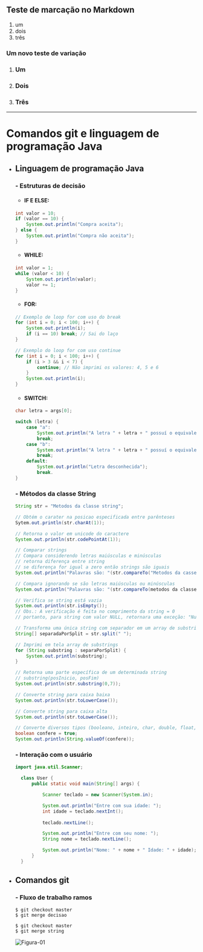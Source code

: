 ## Teste de marcação no Markdown

1. um
1. dois
1. três

### Um novo teste de variação

1. ### Um
2. ### Dois
3. ### Três

---

# Comandos git e linguagem de programação Java

- ## Linguagem de programação Java
    ### - Estruturas de decisão
    
    - #### IF E ELSE:
    ```java
    int valor = 10;
    if (valor == 10) {
        System.out.println("Compra aceita");
    } else {
        System.out.println("Compra não aceita");
    }
    ```
    
    - #### WHILE:
    ```java
    int valor = 1;
    while (valor < 10) {
        System.out.println(valor);
        valor += 1;
    }
    ```

    - #### FOR:
    ```java
    // Exemplo de loop for com uso do break
    for (int i = 0; i < 100; i++) {
        System.out.println(i);
        if (i == 10) break; // Sai do laço
    }
  
    // Exemplo do loop for com uso continue
    for (int i = 0; i < 100; i++) {
        if (i > 3 && i < 7) {
            continue; // Não imprimi os valores: 4, 5 e 6
        }
        System.out.println(i);
    }
    ```

    - #### SWITCH:
    ```java
    char letra = args[0]; 
    
    switch (letra) {
        case "a":
            System.out.println("A letra " + letra + " possuí o equivalente em ascii= " + (int)letra);
            break;
        case "b":
            System.out.println("A letra " + letra + " possuí o equivalente em ascii= " + (int)letra);
            break;
        default:
            System.out.println("Letra desconhecida");
            break.
    }
    
  ```  

    ### - Métodos da classe String
  
    ```java
    String str = "Metodos da classe string";
    
    // Obtém o carater na posicao especificada entre parênteses
    Sytem.out.println(str.charAt(1));   
    
    // Retorna o valor em unicode do caractere
    System.out.println(str.codePointAt(1)); 
  
    // Comparar strings
    // Compara considerendo letras maiúsculas e minúsculas
    // retorna diferença entre string
    // se diferença for igual a zero então strings são iguais
    System.out.println("Palavras são: "(str.compareTo("Metodos da casse string") == 0 ? "iguais" : "diferentes"));
  
    // Compara ignorando se são letras maiúsculas ou minúsculas
    System.out.println("Palavras são: "(str.compareTo(metodos da classe string)== 0 ? "iguais" : "diferentes"));
  
    // Verifica se string está vazia
    System.out.println(str.isEmpty());
    // Obs.: A verificação é feita no comprimento da string = 0
    // portanto, para string com valor NULL, retornara uma exceção: "NullPointerException"
  
    // Transforma uma única string com separador em um array de substrings
    String[] separadaPorSplit = str.split(" ");
    
    // Imprimi em tela array de substrings
    for (String substring : separaPorSplit) {
        System.out.println(substring);
    }  
    
    // Retorna uma parte específica de um determinada string
    // substring(posInicio, posFim)
    System.out.println(str.substring(0,7));
  
    // Converte string para caixa baixa
    System.out.println(str.toLowerCase());
  
    // Converte string para caixa alta
    System.out.println(str.toLowerCase());
  
    // Converte diversos tipos (booleano, inteiro, char, double, float, long, Object) para string
    boolean confere = true;
    System.out.println(String.valueOf(confere));
  ```

    ### - Interação com o usuário

    ```java
    import java.util.Scanner;
  
      class User {
          public static void main(String[] args) {
  
              Scanner teclado = new Scanner(System.in);
  
              System.out.println("Entre com sua idade: ");
              int idade = teclado.nextInt();
          
              teclado.nextLine();
  
              System.out.println("Entre com seu nome: ");
              String nome = teclado.nextLine();
  
              System.out.println("Nome: " + nome + " Idade: " + idade);
          }
      }
    ```

- ## Comandos git
    ### - Fluxo de trabalho ramos
    ```shell
    $ git checkout master
    $ git merge decisao
    ```
    ```shell
    $ git checkout master
    $ git merge string
    ```
  
    ![Figura-01](figuras/Tela-saida-git%20-tree.png "Figura 01")
